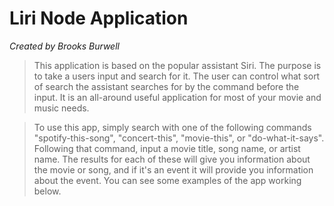 <h1>Liri Node Application</h1>
<i>Created by Brooks Burwell</i>

>This application is based on the popular assistant Siri. The purpose is to take a users input and search for it. The user can control what sort of search the assistant searches for by the command before the input. It is an all-around useful application for most of your movie and music needs.

>To use this app, simply search with one of the following commands "spotify-this-song", "concert-this", "movie-this", or "do-what-it-says". Following that command, input a movie title, song name, or artist name. The results for each of these will give you information about the movie or song, and if it's an event it will provide you information about the event. You can see some examples of the app working below.
